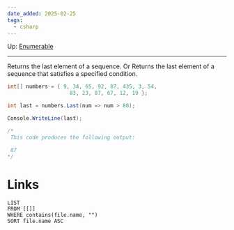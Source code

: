 ```yaml
---
date_added: 2025-02-25
tags:
  - csharp
---
```

Up: [Enumerable](Enumerable.md)
___
Returns the last element of a sequence.
Or
Returns the last element of a sequence that satisfies a specified condition.
```cs
int[] numbers = { 9, 34, 65, 92, 87, 435, 3, 54,
                    83, 23, 87, 67, 12, 19 };

int last = numbers.Last(num => num > 80);

Console.WriteLine(last);

/*
 This code produces the following output:

 87
*/
```
# Links
```dataview
LIST
FROM [[]]
WHERE contains(file.name, "")
SORT file.name ASC
```
